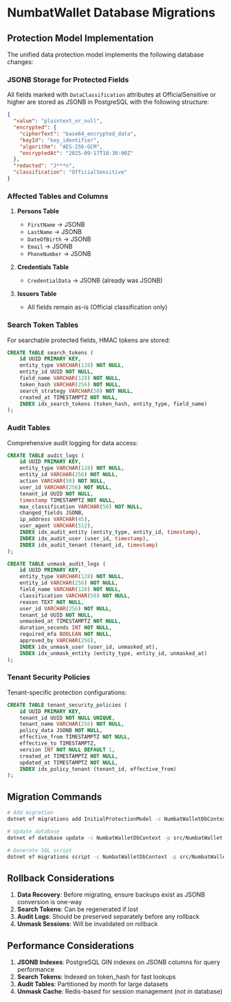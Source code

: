 # NumbatWallet Database Migrations

## Protection Model Implementation

The unified data protection model implements the following database changes:

### JSONB Storage for Protected Fields

All fields marked with `DataClassification` attributes at OfficialSensitive or higher are stored as JSONB in PostgreSQL with the following structure:

```json
{
  "value": "plaintext_or_null",
  "encrypted": {
    "cipherText": "base64_encrypted_data",
    "keyId": "key_identifier",
    "algorithm": "AES-256-GCM",
    "encryptedAt": "2025-09-17T10:30:00Z"
  },
  "redacted": "J***n",
  "classification": "OfficialSensitive"
}
```

### Affected Tables and Columns

1. **Persons Table**
   - `FirstName` → JSONB
   - `LastName` → JSONB
   - `DateOfBirth` → JSONB
   - `Email` → JSONB
   - `PhoneNumber` → JSONB

2. **Credentials Table**
   - `CredentialData` → JSONB (already was JSONB)

3. **Issuers Table**
   - All fields remain as-is (Official classification only)

### Search Token Tables

For searchable protected fields, HMAC tokens are stored:

```sql
CREATE TABLE search_tokens (
    id UUID PRIMARY KEY,
    entity_type VARCHAR(128) NOT NULL,
    entity_id UUID NOT NULL,
    field_name VARCHAR(128) NOT NULL,
    token_hash VARCHAR(256) NOT NULL,
    search_strategy VARCHAR(50) NOT NULL,
    created_at TIMESTAMPTZ NOT NULL,
    INDEX idx_search_tokens (token_hash, entity_type, field_name)
);
```

### Audit Tables

Comprehensive audit logging for data access:

```sql
CREATE TABLE audit_logs (
    id UUID PRIMARY KEY,
    entity_type VARCHAR(128) NOT NULL,
    entity_id VARCHAR(256) NOT NULL,
    action VARCHAR(50) NOT NULL,
    user_id VARCHAR(256) NOT NULL,
    tenant_id UUID NOT NULL,
    timestamp TIMESTAMPTZ NOT NULL,
    max_classification VARCHAR(50) NOT NULL,
    changed_fields JSONB,
    ip_address VARCHAR(45),
    user_agent VARCHAR(512),
    INDEX idx_audit_entity (entity_type, entity_id, timestamp),
    INDEX idx_audit_user (user_id, timestamp),
    INDEX idx_audit_tenant (tenant_id, timestamp)
);

CREATE TABLE unmask_audit_logs (
    id UUID PRIMARY KEY,
    entity_type VARCHAR(128) NOT NULL,
    entity_id VARCHAR(256) NOT NULL,
    field_name VARCHAR(128) NOT NULL,
    classification VARCHAR(50) NOT NULL,
    reason TEXT NOT NULL,
    user_id VARCHAR(256) NOT NULL,
    tenant_id UUID NOT NULL,
    unmasked_at TIMESTAMPTZ NOT NULL,
    duration_seconds INT NOT NULL,
    required_mfa BOOLEAN NOT NULL,
    approved_by VARCHAR(256),
    INDEX idx_unmask_user (user_id, unmasked_at),
    INDEX idx_unmask_entity (entity_type, entity_id, unmasked_at)
);
```

### Tenant Security Policies

Tenant-specific protection configurations:

```sql
CREATE TABLE tenant_security_policies (
    id UUID PRIMARY KEY,
    tenant_id UUID NOT NULL UNIQUE,
    tenant_name VARCHAR(256) NOT NULL,
    policy_data JSONB NOT NULL,
    effective_from TIMESTAMPTZ NOT NULL,
    effective_to TIMESTAMPTZ,
    version INT NOT NULL DEFAULT 1,
    created_at TIMESTAMPTZ NOT NULL,
    updated_at TIMESTAMPTZ NOT NULL,
    INDEX idx_policy_tenant (tenant_id, effective_from)
);
```

## Migration Commands

```bash
# Add migration
dotnet ef migrations add InitialProtectionModel -c NumbatWalletDbContext -p src/NumbatWallet.Infrastructure -s src/NumbatWallet.Web.Api

# Update database
dotnet ef database update -c NumbatWalletDbContext -p src/NumbatWallet.Infrastructure -s src/NumbatWallet.Web.Api

# Generate SQL script
dotnet ef migrations script -c NumbatWalletDbContext -p src/NumbatWallet.Infrastructure -s src/NumbatWallet.Web.Api -o migration.sql
```

## Rollback Considerations

1. **Data Recovery**: Before migrating, ensure backups exist as JSONB conversion is one-way
2. **Search Tokens**: Can be regenerated if lost
3. **Audit Logs**: Should be preserved separately before any rollback
4. **Unmask Sessions**: Will be invalidated on rollback

## Performance Considerations

1. **JSONB Indexes**: PostgreSQL GIN indexes on JSONB columns for query performance
2. **Search Tokens**: Indexed on token_hash for fast lookups
3. **Audit Tables**: Partitioned by month for large datasets
4. **Unmask Cache**: Redis-based for session management (not in database)